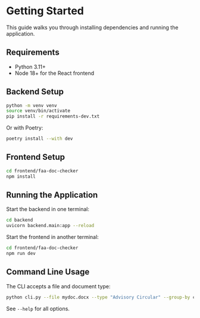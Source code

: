 # Getting Started

This guide walks you through installing dependencies and running the application.

## Requirements
- Python 3.11+
- Node 18+ for the React frontend

## Backend Setup
```bash
python -m venv venv
source venv/bin/activate
pip install -r requirements-dev.txt
```
Or with Poetry:
```bash
poetry install --with dev
```

## Frontend Setup
```bash
cd frontend/faa-doc-checker
npm install
```

## Running the Application
Start the backend in one terminal:
```bash
cd backend
uvicorn backend.main:app --reload
```
Start the frontend in another terminal:
```bash
cd frontend/faa-doc-checker
npm run dev
```

## Command Line Usage
The CLI accepts a file and document type:
```bash
python cli.py --file mydoc.docx --type "Advisory Circular" --group-by category
```
See `--help` for all options.
